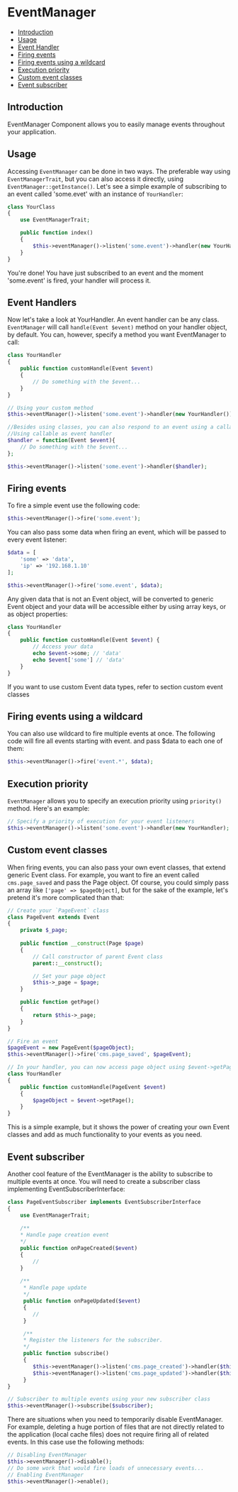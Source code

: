 # EventManager

 - [Introduction](#introduction)
 - [Usage](#usage)
 - [Event Handler](#event-handlers)
 - [Firing events](#firing-events)
 - [Firing events using a wildcard](#firing-events-using-a-wildcard)
 - [Execution priority](#execution-priority)
 - [Custom event classes](#custom-event-classes)
 - [Event subscriber](#event-subscriber)

## Introduction

EventManager Component allows you to easily manage events throughout your
application.

## Usage

Accessing `EventManager` can be done in two ways. The preferable way using
`EventManagerTrait`, but you can also access it directly, using
`EventManager::getInstance()`. Let's see a simple example of subscribing to an event
called 'some.evet' with an instance of `YourHandler`:

```php
class YourClass
{
    use EventManagerTrait;

    public function index()
    {
        $this->eventManager()->listen('some.event')->handler(new YourHandler());
    }
}
```
You're done! You have just subscribed to an event and the moment 'some.event' is fired,
your handler will process it.

## Event Handlers

Now let's take a look at YourHandler. An event handler can be any class. `EventManager`
will call `handle(Event $event)` method on your handler object, by default. You can,
however, specify a method you want EventManager to call:

```php
class YourHandler
{
    public function customHandle(Event $event)
    {
        // Do something with the $event...
    }
}

// Using your custom method
$this->eventManager()->listen('some.event')->handler(new YourHandler())->method('customHandle');

//Besides using classes, you can also respond to an event using a callable:
//Using callable as event handler
$handler = function(Event $event){
    // Do something with the $event...
};

$this->eventManager()->listen('some.event')->handler($handler);
```

## Firing events

To fire a simple event use the following code:

```php
$this->eventManager()->fire('some.event');
```

You can also pass some data when firing an event, which will be passed to every event
listener:

```php
$data = [
    'some' => 'data',
    'ip' => '192.168.1.10'
];

$this->eventManager()->fire('some.event', $data);
```

Any given data that is not an Event object, will be converted to generic Event object and
your data will be accessible either by using array keys, or as object properties:

```php
class YourHandler
{
    public function customHandle(Event $event) {
        // Access your data
        echo $event->some; // 'data'
        echo $event['some'] // 'data'
    }
}
```

If you want to use custom Event data types, refer to section custom event classes

## Firing events using a wildcard

You can also use wildcard to fire multiple events at once. The following code will fire all
events starting with event. and pass $data to each one of them:
```php
$this->eventManager()->fire('event.*', $data);
```

## Execution priority

`EventManager` allows you to specify an execution priority using `priority()` method. Here's
an example:

```php
// Specify a priority of execution for your event listeners
$this->eventManager()->listen('some.event')->handler(new YourHandler);
```

## Custom event classes

When firing events, you can also pass your own event classes, that extend generic Event
class. For example, you want to fire an event called `cms.page_saved` and pass the Page
object. Of course, you could simply pass an array like `['page' => $pageObject]`, but for the
sake of the example, let's pretend it's more complicated than that:

```php
// Create your `PageEvent` class
class PageEvent extends Event
{
    private $_page;
    
    public function __construct(Page $page)
    {
        // Call constructor of parent Event class
        parent::__construct();

        // Set your page object
        $this->_page = $page;
    }

    public function getPage()
    {
        return $this->_page;
    }
}

// Fire an event
$pageEvent = new PageEvent($pageObject);
$this->eventManager()->fire('cms.page_saved', $pageEvent);

// In your handler, you can now access page object using $event->getPage()
class YourHandler
{
    public function customHandle(PageEvent $event)
    {
        $pageObject = $event->getPage();
    }
}
```

This is a simple example, but it shows the power of creating your own Event classes and
add as much functionality to your events as you need.

## Event subscriber

Another cool feature of the EventManager is the ability to subscribe to multiple events at
once. You will need to create a subscriber class implementing EventSubscriberInterface:

```php
class PageEventSubscriber implements EventSubscriberInterface
{
    use EventManagerTrait;
    
    /**
    * Handle page creation event
    */
    public function onPageCreated($event)
    {
        //
    }
    
    /**
     * Handle page update
     */
     public function onPageUpdated($event)
     {
        //
     }

     /**
     * Register the listeners for the subscriber.
     */
     public function subscribe()
     {
        $this->eventManager()->listen('cms.page_created')->handler($this)->method('onPageCreated');
        $this->eventManager()->listen('cms.page_updated')->handler($this)->method('onPageUpdated');
     }
}

// Subscriber to multiple events using your new subscriber class
$this->eventManager()->subscribe($subscriber);
```

There are situations when you need to temporarily disable EventManager. For example,
deleting a huge portion of files that are not directly related to the application (local cache
files) does not require firing all of related events. In this case use the following methods:

```php
// Disabling EventManager
$this->eventManager()->disable();
// Do some work that would fire loads of unnecessary events...
// Enabling EventManager
$this->eventManager()->enable();
```
